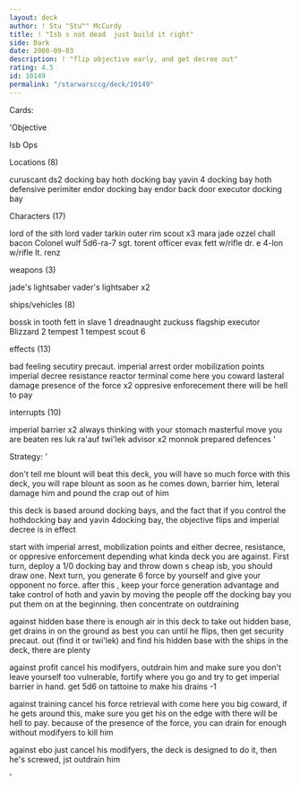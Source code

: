 ```yaml
---
layout: deck
author: ! Stu "Stu™" McCurdy
title: ! "Isb s not dead  just build it right"
side: Dark
date: 2000-09-03
description: ! "flip objective early, and get decree out"
rating: 4.5
id: 10149
permalink: "/starwarsccg/deck/10149"
---
```

Cards: 

'Objective 

Isb Ops

Locations (8)

curuscant
ds2 docking bay
hoth docking bay
yavin 4 docking bay
hoth defensive perimiter
endor docking bay
endor back door
executor docking bay

Characters (17)

lord of the sith
lord vader
tarkin
outer rim scout x3
mara jade
ozzel
chall bacon
Colonel wulf
5d6-ra-7
sgt. torent
officer evax
fett w/rifle
dr. e
4-lon w/rifle
lt. renz


weapons (3)

jade's lightsaber
vader's lightsaber x2

ships/vehicles (8)

bossk in tooth
fett in slave 1
dreadnaught
zuckuss
flagship executor
Blizzard 2
tempest 1
tempest scout 6

effects (13)

bad feeling
secutiry precaut.
imperial arrest order
mobilization points
imperial decree
resistance
reactor terminal
come here you coward
lasteral damage
presence of the force x2
oppresive enforecement
there will be hell to pay

interrupts (10)

imperial barrier x2
always thinking with your stomach
masterful move
you are beaten
res luk ra'auf
twi'lek advisor x2
monnok
prepared defences
'

Strategy: '

don't tell me blount will beat this deck, you will have so much force with this deck, you will rape blount as soon as he comes down, barrier him, leteral damage him and pound the crap out of him

this deck is based around docking bays, and the fact that if you control the hothdocking bay and yavin 4docking bay, the objective flips and imperial decree is in effect

start with imperial arrest, mobilization points and either decree, resistance, or oppresive enforcement depending what kinda deck you are against.  First turn, deploy a 1/0 docking bay and throw down s cheap isb, you should draw one.  Next turn, you generate 6 force by yourself and give your opponent no force.  after this , keep your force generation advantage and take control of hoth and yavin by moving the people off the docking bay you put them on at the beginning.  then concentrate on outdraining

against hidden base  there is enough air in this deck to take out hidden base, get drains in on the ground as best you can until he flips, then get security precaut. out (find it or twi'lek) and find his hidden base with the ships in the deck, there are plenty

against profit  cancel his modifyers, outdrain him and make sure you don't leave yourself too vulnerable, fortify where you go and try to get imperial barrier in hand.  get 5d6 on tattoine to make his drains -1

against training  cancel his force retrieval with come here you big coward, if he gets around this, make sure you get his on the edge with there will be hell to pay.	because of the presence of the force, you can drain for enough without modifyers to kill him

against ebo just cancel his modifyers, the deck is designed to do it, then he's screwed, jst outdrain him

'
